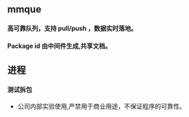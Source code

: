 ## mmque
#### 高可靠队列，支持 pull/push ，数据实时落地。
#### Package id 由中间件生成,共享文档。

## 进程
#### 测试拆包

* 公司内部实验使用,严禁用于商业用途，不保证程序的可靠性。
